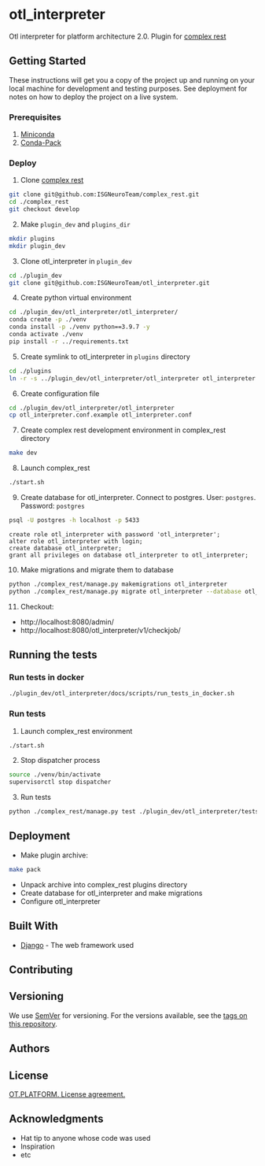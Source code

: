 # otl_interpreter

Otl interpreter for platform architecture 2.0. Plugin for [complex rest](https://github.com/ISGNeuroTeam/complex_rest/tree/develop)

## Getting Started

These instructions will get you a copy of the project up and running on your local machine for development and testing purposes. See deployment for notes on how to deploy the project on a live system.

###  Prerequisites
1. [Miniconda](https://docs.conda.io/en/latest/miniconda.html)
2. [Conda-Pack](https://conda.github.io/conda-pack)

### Deploy
1. Clone [complex rest](https://github.com/ISGNeuroTeam/complex_rest/tree/develop)
```bash
git clone git@github.com:ISGNeuroTeam/complex_rest.git
cd ./complex_rest
git checkout develop
```
2. Make `plugin_dev` and `plugins_dir`
```bash
mkdir plugins
mkdir plugin_dev
```
3. Clone otl_interpreter in `plugin_dev`
```bash
cd ./plugin_dev
git clone git@github.com:ISGNeuroTeam/otl_interpreter.git
```
4. Create python virtual environment
```bash
cd ./plugin_dev/otl_interpreter/otl_interpreter/
conda create -p ./venv
conda install -p ./venv python==3.9.7 -y
conda activate ./venv
pip install -r ../requirements.txt
```
5. Create symlink to otl_interpreter in `plugins` directory
```bash
cd ./plugins
ln -r -s ../plugin_dev/otl_interpreter/otl_interpreter otl_interpreter
```
6. Create configuration file
```bash
cd ./plugin_dev/otl_interpreter/otl_interpreter
cp otl_interpreter.conf.example otl_interpreter.conf
```
7. Create complex rest development environment in complex_rest directory
```bash
make dev
```
8. Launch complex_rest
```bash
./start.sh
```
9. Create database for otl_interpreter. Connect to postgres. User: `postgres`. Password: `postgres`
```bash
psql -U postgres -h localhost -p 5433
```
```postgresql
create role otl_interpreter with password 'otl_interpreter';
alter role otl_interpreter with login;
create database otl_interpreter;
grant all privileges on database otl_interpreter to otl_interpreter;
```
10. Make migrations and migrate them to database
```bash
python ./complex_rest/manage.py makemigrations otl_interpreter
python ./complex_rest/manage.py migrate otl_interpreter --database otl_interpreter
```

11. Checkout:  
- http://localhost:8080/admin/  
- http://localhost:8080/otl_interpreter/v1/checkjob/


## Running the tests
### Run tests in docker  
```bash
./plugin_dev/otl_interpreter/docs/scripts/run_tests_in_docker.sh
```
### Run tests
1. Launch complex_rest environment
```bash
./start.sh
```
2. Stop dispatcher process
```bash
source ./venv/bin/activate
supervisorctl stop dispatcher
```
3. Run tests
```bash
python ./complex_rest/manage.py test ./plugin_dev/otl_interpreter/tests --settings=core.settings.test
```


## Deployment

* Make plugin archive:
```bash
make pack
```
* Unpack archive into complex_rest plugins directory
* Create database for otl_interpreter and make migrations
* Configure otl_interpreter

## Built With

* [Django](https://docs.djangoproject.com/en/3.2.7/) - The web framework used


## Contributing

## Versioning

We use [SemVer](http://semver.org/) for versioning. For the versions available, see the [tags on this repository](https://github.com/your/project/tags). 

## Authors


## License

[OT.PLATFORM. License agreement.](LICENSE.md)

## Acknowledgments

* Hat tip to anyone whose code was used
* Inspiration
* etc